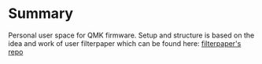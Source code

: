 # Summary
Personal user space for QMK firmware. Setup and structure is based on the idea and work of user filterpaper which can be found here: [filterpaper's repo](https://github.com/filterpaper/qmk_userspace)
